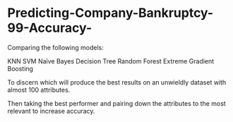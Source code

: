 # Predicting-Company-Bankruptcy-99-Accuracy-



Comparing the following models:

KNN
SVM
Naïve Bayes
Decision Tree
Random Forest
Extreme Gradient Boosting 

To discern which will produce the best results on an unwieldly dataset with almost 100 attributes.

Then taking the best performer and pairing down the attributes to the most relevant to increase accuracy.

